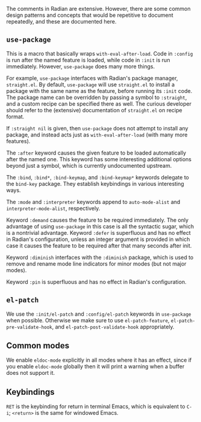 The comments in Radian are extensive. However, there are some common
design patterns and concepts that would be repetitive to document
repeatedly, and these are documented here.

## `use-package`

This is a macro that basically wraps `with-eval-after-load`. Code in
`:config` is run after the named feature is loaded, while code in
`:init` is run immediately. However, `use-package` does many more
things.

For example, `use-package` interfaces with Radian's package manager,
`straight.el`. By default, `use-package` will use `straight.el` to
install a package with the same name as the feature, before running
its `:init` code. The package name can be overridden by passing a
symbol to `:straight`, and a custom recipe can be specified there as
well. The curious developer should refer to the (extensive)
documentation of `straight.el` on recipe format.

If `:straight nil` is given, then `use-package` does not attempt to
install any package, and instead acts just as `with-eval-after-load`
(with many more features).

The `:after` keyword causes the given feature to be loaded
automatically after the named one. This keyword has some interesting
additional options beyond just a symbol, which is currently
undocumented upstream.

The `:bind`, `:bind*`, `:bind-keymap`, and `:bind-keymap*` keywords
delegate to the `bind-key` package. They establish keybindings in
various interesting ways.

The `:mode` and `:interpreter` keywords append to `auto-mode-alist`
and `interpreter-mode-alist`, respectively.

Keyword `:demand` causes the feature to be required immediately. The
only advantage of using `use-package` in this case is all the
syntactic sugar, which is a nontrivial advantage. Keyword `:defer` is
superfluous and has no effect in Radian's configuration, unless an
integer argument is provided in which case it causes the feature to be
required after that many seconds after init.

Keyword `:diminish` interfaces with the `:diminish` package, which is
used to remove and rename mode line indicators for minor modes (but
not major modes).

Keyword `:pin` is superfluous and has no effect in Radian's
configuration.

## `el-patch`

We use the `:init/el-patch` and `:config/el-patch` keywords in
`use-package` when possible. Otherwise we make sure to use
`el-patch-feature`, `el-patch-pre-validate-hook`, and
`el-patch-post-validate-hook` appropriately.

## Common modes

We enable `eldoc-mode` explicitly in all modes where it has an effect,
since if you enable `eldoc-mode` globally then it will print a warning
when a buffer does not support it.

## Keybindings

`RET` is the keybinding for return in terminal Emacs, which is
equivalent to `C-i`; `<return>` is the same for windowed Emacs.

